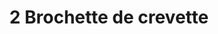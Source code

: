 ---
title: "2 Brochette de crevette"
description: ""
price_s: ""
price_l: ""
price_lg: "7"
weight: "3"
hidden: true
---